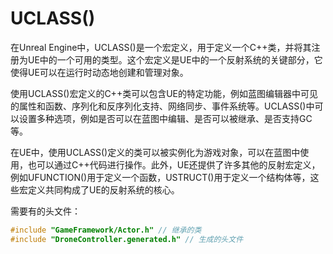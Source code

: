 # UCLASS()

在Unreal Engine中，UCLASS()是一个宏定义，用于定义一个C++类，并将其注册为UE中的一个可用的类型。这个宏定义是UE中的一个反射系统的关键部分，它使得UE可以在运行时动态地创建和管理对象。

使用UCLASS()宏定义的C++类可以包含UE的特定功能，例如蓝图编辑器中可见的属性和函数、序列化和反序列化支持、网络同步、事件系统等。UCLASS()中可以设置多种选项，例如是否可以在蓝图中编辑、是否可以被继承、是否支持GC等。

在UE中，使用UCLASS()定义的类可以被实例化为游戏对象，可以在蓝图中使用，也可以通过C++代码进行操作。此外，UE还提供了许多其他的反射宏定义，例如UFUNCTION()用于定义一个函数，USTRUCT()用于定义一个结构体等，这些宏定义共同构成了UE的反射系统的核心。

需要有的头文件：
```cpp
#include "GameFramework/Actor.h" // 继承的类
#include "DroneController.generated.h" // 生成的头文件
```